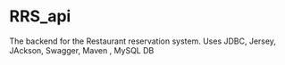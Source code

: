# RRS_api
The backend for the Restaurant reservation system. Uses JDBC, Jersey, JAckson, Swagger, Maven , MySQL DB
